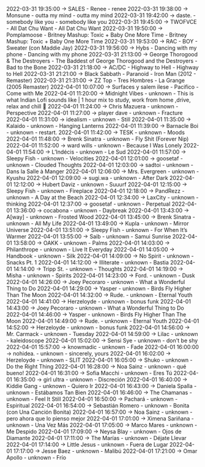 2022-03-31 19:35:00 -> SALES - Renee - renee
2022-03-31 19:38:00 -> Monsune - outta my mind - outta my mind
2022-03-31 19:42:00 -> daste. - somebody like you - somebody like you
2022-03-31 19:45:00 -> TWOFVCE - All Dat Chu Want - All Dat Chu Want
2022-03-31 19:50:00 -> Pomplamoose - Britney Mashup: Toxic + Baby One More Time - Britney Mashup: Toxic + Baby One More Time
2022-03-31 19:53:00 -> RAC - BOY - Sweater (con Maddie Jay)
2022-03-31 19:56:00 -> Hybs - Dancing with my phone - Dancing with my phone
2022-03-31 21:13:00 -> George Thorogood & The Destroyers - The Baddest of George Thorogood and the Destroyers - Bad to the Bone
2022-03-31 21:18:00 -> AC/DC - Highway to Hell - Highway to Hell
2022-03-31 21:21:00 -> Black Sabbath - Paranoid - Iron Man (2012 - Remaster)
2022-03-31 21:31:00 -> ZZ Top - Tres Hombres - La Grange (2005 Remaster)
2022-04-01 10:07:00 -> Surfaces y salem ilese - Pacifico - Come with Me
2022-04-01 11:20:00 -> Midnight Vibes - unknown - This is what Indian Lofi sounds like | 1 hour mix to study, work from home ,drive, relax and chill 🌃
2022-04-01 11:24:00 -> Chris Mazuera - unknown - Perspective
2022-04-01 11:27:00 -> player dave - unknown - Fracture
2022-04-01 11:31:00 -> idealism - unknown - Still
2022-04-01 11:35:00 -> Kalaido - unknown - Hanging Lanterns
2022-04-01 11:39:00 -> Barnacle Boi - unknown - restart.
2022-04-01 11:42:00 -> TESK - unknown - Moods
2022-04-01 11:48:00 -> Brenk Sinatra - unknown - Fly Shit (Forever Nip)
2022-04-01 11:52:00 -> ward wills - unknown - Because I Was Lonely
2022-04-01 11:54:00 -> L’Indécis - unknown - Le Sud
2022-04-01 11:57:00 -> Sleepy Fish - unknown - Velocities
2022-04-01 12:01:00 -> goosetaf - unknown - Clouded Thoughts
2022-04-01 12:03:00 -> sadtoi - unknown - Dans la Salle à Manger
2022-04-01 12:06:00 -> Mrs. Evergreen - unknown - Kyushu
2022-04-01 12:09:00 -> sugi.wa - unknown - After Dark
2022-04-01 12:12:00 -> Hubert Daviz - unknown - Suuurf
2022-04-01 12:15:00 -> Sleepy Fish - unknown - Fireplace
2022-04-01 12:18:00 -> PandRezz - unknown - A Day at the Beach
2022-04-01 12:34:00 -> LaxCity - unknown - thinking
2022-04-01 12:37:00 -> goosetaf - unknown - Perpetual
2022-04-01 13:36:00 -> cocabona - unknown - Daybreak
2022-04-01 13:43:00 -> A[way] - unknown - Frosted Wood
2022-04-01 13:45:00 -> Brenk Sinatra - unknown - All My Life
2022-04-01 13:49:00 -> Kupla - unknown - Mirror Universe
2022-04-01 13:51:00 -> Sleepy Fish - unknown - For When It’s Warmer
2022-04-01 13:55:00 -> Saib - unknown - Samui Sunrise
2022-04-01 13:58:00 -> OAKK - unknown - Palms
2022-04-01 14:03:00 -> Philanthrope - unknown - Live It Everyday
2022-04-01 14:05:00 -> Handbook - unknown - Silk
2022-04-01 14:09:00 -> No Spirit - unknown - Snacks Pt. 1
2022-04-01 14:12:00 -> Illiterate - unknown - Bastia
2022-04-01 14:14:00 -> Tripp St. - unknown - Thoughts
2022-04-01 14:19:00 -> Misha - unknown - Spirits
2022-04-01 14:23:00 -> Ford. - unknown - Dusk
2022-04-01 14:26:00 -> Joey Pecoraro - unknown - What a Wonderful Thing to Do
2022-04-01 14:29:00 -> Yasper - unknown - Birds Fly Higher Than The Moon
2022-04-01 14:32:00 -> Rude. - unknown - Eternal Youth
2022-04-01 14:41:00 -> Herzeloyde - unknown - bonus funk
2022-04-01 14:43:00 -> Joey Pecoraro - unknown - What a Wonderful Thing to Do
2022-04-01 14:46:00 -> Yasper - unknown - Birds Fly Higher Than The Moon
2022-04-01 14:49:00 -> Rude. - unknown - Eternal Youth
2022-04-01 14:52:00 -> Herzeloyde - unknown - bonus funk
2022-04-01 14:56:00 -> Mr. Carmack - unknown - Tuesday
2022-04-01 14:59:00 -> Lilac - unknown - kaleidoscope
2022-04-01 15:02:00 -> Sensi Sye - unknown - don't be shy
2022-04-01 15:57:00 -> knowmadic - unknown - Fade
2022-04-01 16:00:00 -> nohidea. - unknown - sincerely, yours
2022-04-01 16:02:00 -> Herzeloyde - unknown - SLIT
2022-04-01 16:05:00 -> Shuko - unknown - Do the Right Thing
2022-04-01 16:28:00 -> Noa Sainz - unknown - qué bueno!
2022-04-01 16:31:00 -> Sofia Macchi - unknown - Eres Tú
2022-04-01 16:35:00 -> girl ultra - unknown - Discreción
2022-04-01 16:40:00 -> Kiddie Gang - unknown - Quiero Ir
2022-04-01 16:43:00 -> Daniela Spalla - unknown - Estábamos Tan Bien
2022-04-01 16:46:00 -> The Chamanas - unknown - Feel It Still
2022-04-01 16:50:00 -> Pachará - unknown - Espiritual
2022-04-01 16:54:00 -> Sebastián Romero - unknown - Bonita (con Una Canción Bonita)
2022-04-01 16:57:00 -> Noa Sainz - unknown - pero ahora que lo pienso mejor
2022-04-01 17:01:00 -> Ximena Sariñana - unknown - Una Vez Más
2022-04-01 17:05:00 -> Marco Mares - unknown - Me Despido
2022-04-01 17:09:00 -> Neysa Blay - unknown - Ojos de Diamante
2022-04-01 17:11:00 -> The Marías - unknown - Déjate Llevar
2022-04-01 17:14:00 -> Little Jesus - unknown - Fuera de Lugar
2022-04-01 17:17:00 -> Jesse Baez - unknown - Malibú
2022-04-01 17:21:00 -> Omar Apollo - unknown - Frío

